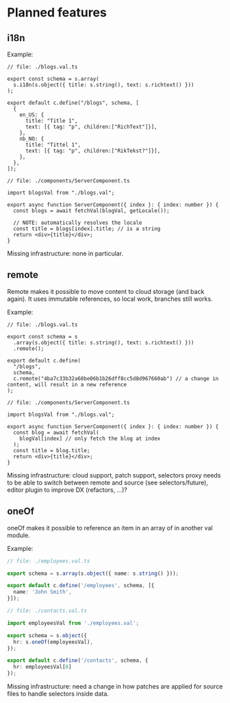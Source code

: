 # Planned features

## i18n

Example:

```tsx
// file: ./blogs.val.ts

export const schema = s.array(
  s.i18n(s.object({ title: s.string(), text: s.richtext() }))
);

export default c.define("/blogs", schema, [
  {
    en_US: {
      title: "Title 1",
      text: [{ tag: "p", children:["RichText"]}],
    },
    nb_NO: {
      title: "Tittel 1",
      text: [{ tag: "p", children:["RikTekst?"]}],
    },
  },
]);

// file: ./components/ServerComponent.ts

import blogsVal from "./blogs.val";

export async function ServerComponent({ index }: { index: number }) {
  const blogs = await fetchVal(blogVal, getLocale());

  // NOTE: automatically resolves the locale
  const title = blogs[index].title; // is a string
  return <div>{title}</div>;
}
```

Missing infrastructure: none in particular.

## remote

Remote makes it possible to move content to cloud storage (and back again). It uses immutable references, so local work, branches still works.

Example:

```tsx
// file: ./blogs.val.ts

export const schema = s
  .array(s.object({ title: s.string(), text: s.richtext() }))
  .remote();

export default c.define(
  "/blogs",
  schema,
  c.remote("4ba7c33b32a60be06b1b26dff8cc5d8d967660ab") // a change in content, will result in a new reference
);

// file: ./components/ServerComponent.ts

import blogsVal from "./blogs.val";

export async function ServerComponent({ index }: { index: number }) {
  const blog = await fetchVal(
    blogVal[index] // only fetch the blog at index
  );
  const title = blog.title;
  return <div>{title}</div>;
}
```

Missing infrastructure: cloud support, patch support, selectors proxy needs to be able to switch between remote and source (see selectors/future), editor plugin to improve DX (refactors, ...)?

## oneOf

oneOf makes it possible to reference an item in an array of in another val module.

Example:

```ts
// file: ./employees.val.ts

export schema = s.array(s.object({ name: s.string() }));

export default c.define('/employees', schema, [{
  name: 'John Smith',
}]);

// file: ./contacts.val.ts

import employeesVal from './employees.val';

export schema = s.object({
  hr: s.oneOf(employeesVal),
});

export default c.define('/contacts', schema, {
  hr: employeesVal[0]
});


```

Missing infrastructure: need a change in how patches are applied for source files to handle selectors inside data.
